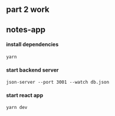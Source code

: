 ## part 2 work

## notes-app

#### install dependencies

`yarn`

#### start backend server

`json-server --port 3001 --watch db.json`

#### start react app

`yarn dev`

